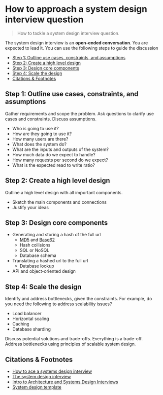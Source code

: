 # How to approach a system design interview question
> How to tackle a system design interview question.

The system design interview is an **open-ended conversation**. You are expected to lead it. You can use the following steps to guide the discussion

- [Step 1: Outline use cases, constraints, and assumptions](#step-1-outline-use-cases-constraints-and-assumptions)
- [Step 2: Create a high level design](#step-2-create-a-high-level-design)
- [Step 3: Design core components](#step-3-design-core-components)
- [Step 4: Scale the design](#step-4-scale-the-design)
- [Citations \& Footnotes](#citations--footnotes)

## Step 1: Outline use cases, constraints, and assumptions
Gather requirements and scope the problem.  Ask questions to clarify use cases and constraints. Discuss assumptions.

- Who is going to use it?
- How are they going to use it?
- How many users are there?
- What does the system do?
- What are the inputs and outputs of the system?
- How much data do we expect to handle?
- How many requests per second do we expect?
- What is the expected read to write ratio?

## Step 2: Create a high level design
Outline a high level design with all important components.

- Sketch the main components and connections
- Justify your ideas

## Step 3: Design core components
- Generating and storing a hash of the full url
  - [MD5](../architectures/url-shortener.md) and [Base62](../architectures/url-shortener.md)
  - Hash collisions
  - SQL or NoSQL
  - Database schema
- Translating a hashed url to the full url
  - Database lookup
- API and object-oriented design

## Step 4: Scale the design
Identify and address bottlenecks, given the constraints. For example, do you need the following to address scalability issues?

- Load balancer
- Horizontal scaling
- Caching
- Database sharding

Discuss potential solutions and trade-offs. Everything is a trade-off. Address bottlenecks using principles of scalable system design.

## Citations & Footnotes
* [How to ace a systems design interview](https://www.palantir.com/2011/10/how-to-rock-a-systems-design-interview/)
* [The system design interview](http://www.hiredintech.com/system-design)
* [Intro to Architecture and Systems Design Interviews](https://www.youtube.com/watch?v=ZgdS0EUmn70)
* [System design template](https://leetcode.com/discuss/career/229177/My-System-Design-Template)
